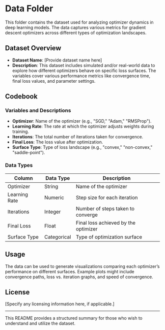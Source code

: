 # Data Folder

This folder contains the dataset used for analyzing optimizer dynamics in deep learning models. The data captures various metrics for gradient descent optimizers across different types of optimization landscapes.

## Dataset Overview

- **Dataset Name**: [Provide dataset name here]
- **Description**: This dataset includes simulated and/or real-world data to explore how different optimizers behave on specific loss surfaces. The variables cover various performance metrics like convergence time, final loss values, and parameter settings.

## Codebook

### Variables and Descriptions

- **Optimizer**: Name of the optimizer (e.g., "SGD," "Adam," "RMSProp").
- **Learning Rate**: The rate at which the optimizer adjusts weights during training.
- **Iterations**: The total number of iterations taken for convergence.
- **Final Loss**: The loss value after optimization.
- **Surface Type**: Type of loss landscape (e.g., "convex," "non-convex," "saddle-point").

### Data Types

| Column         | Data Type  | Description                              |
|----------------|------------|------------------------------------------|
| Optimizer      | String     | Name of the optimizer                    |
| Learning Rate  | Numeric    | Step size for each iteration             |
| Iterations     | Integer    | Number of steps taken to converge        |
| Final Loss     | Float      | Final loss achieved by the optimizer     |
| Surface Type   | Categorical| Type of optimization surface             |

## Usage

The data can be used to generate visualizations comparing each optimizer’s performance on different surfaces. Example plots might include convergence paths, loss vs. iteration graphs, and speed of convergence.

## License

[Specify any licensing information here, if applicable.]

---

This README provides a structured summary for those who wish to understand and utilize the dataset. 

